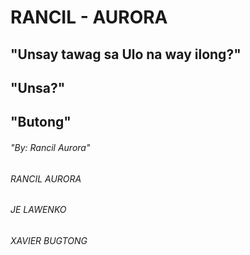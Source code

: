 # RANCIL - AURORA
## "Unsay tawag sa Ulo na way ilong?"
## "Unsa?"
## "Butong"
###### "By: Rancil Aurora"
###### RANCIL AURORA
###### JE LAWENKO
###### XAVIER BUGTONG